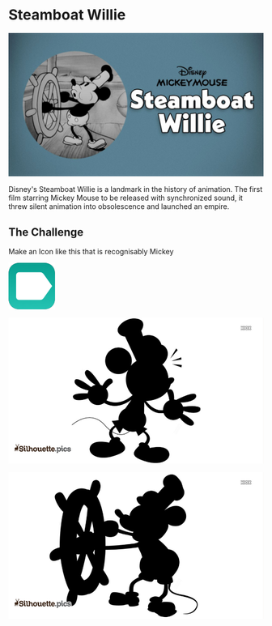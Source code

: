 # Steamboat Willie 

![Disney's Steamboat Willie](jpg/steamboat-willie.jpg)

Disney's Steamboat Willie is a landmark in the history of animation. The first film starring Mickey Mouse to be released with synchronized sound, it threw silent animation into obsolescence and launched an empire. 

## The Challenge

Make an Icon like this that is recognisably Mickey

![iOS icon](png/goldlabel_192.png)


![Disney's Steamboat Willie](jpg/black-mickey-mouse-from-steamboat-52650-106063.jpg)

![Disney's Steamboat Willie](jpg/steamboat-willie-silhouette-image-52650-106064.jpg)